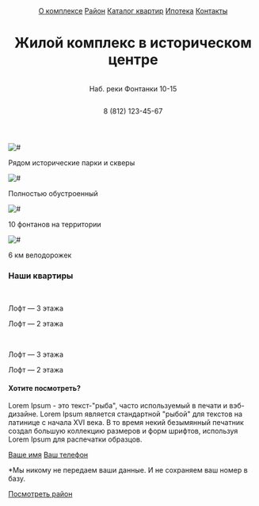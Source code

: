 <!DOCTYPE html>
<html lang="en">
<head>
    <meta charset="UTF-8">
    <meta name="viewport" content="width=device-width, initial-scale=1.0">
    <title>Document</title>
    <link rel="stylesheet" href="/index.css">
</head>
<body>
    <header class="hero">
        <div class="container">
            <div class="hero__block">
                <nav class="content-nav">
                    <div class="logo">
                        <img src="/img/first-screen__logo 1.png" alt="">
                    </div>
                    <div class="category">
                        <a href="#">О комплексе</a>
                        <a href="#">Район</a>
                        <a href="#">Каталог квартир</a>
                        <a href="#">Ипотека</a>
                        <a href="#">Контакты</a>
                    </div>
                </nav>
                <div class="hero__content">
                    <h1 class="hero__title" >Жилой комплекс 
                        в историческом центре</h1>
                        <img src="/img/mouse (1).png" alt="" class="hero__mouse">
                        <div class="hero__bottom">
                            <div class="hero__right">
                                <img src="/img/placeholder (1).png" alt="">
                                <p>Наб. реки Фонтанки 10-15</p>
                            </div>
                            <div class="hero__left">
                                <img src="/img/phone-call (1).png" alt="">
                                <p>8 (812) 123-45-67</p>
                            </div>
                        </div>
                </div>
            </div>
        </div>
    </header>
    <section class="info">
        <div class="container">
            <div class="info__content">
                <div class="info__block">
                    <img src="/img/bench.png" alt="#">
                    <p>
                        Рядом исторические
                        парки и скверы
                    </p>
                </div>
                <div class="info__block">
                    <img src="/img/building.png" alt="#">
                    <p>
                        Полностью
                        обустроенный
                    </p>
                </div>
                <div class="info__block">
                    <img src="/img/fountain.png" alt="#">
                    <p>
                        10 фонтанов
                        на территории
                    </p>
                </div>
                <div class="info__block">
                    <img src="/img/bicycle.png" alt="#">
                    <p>
                        6 км
                        велодорожек
                    </p>
                </div>
            </div>
        </div>
    </section>
    <section class="img-flats">
        <div class="container">
            <h3>Наши квартиры</h3>
            <div class="flats">
                <div class="flat-one">
                    <img src="/img/Rectangle.png" alt="">
                    <img src="/img/Rectangle.png" alt="">
                </div>
                <div class="flat-text-one">
                    <p class="one" >Лофт — 3 этажа</p>
                    <p>Лофт — 2 этажа</p>
                </div>
                <div class="flat-two">
                    <img src="/img/Rectangle.png" alt="">
                    <img src="/img/Rectangle.png" alt="">
                </div>
                <div class="flat-text-two">
                    <p class="one" >Лофт — 3 этажа</p>
                    <p>Лофт — 2 этажа</p>
                </div>
            </div>
        </div>
    </section>
    <section class="region">
        <div class="container">
            <div class="fon-region">
                <div class="one-region">
                    <h4>Хотите посмотреть?</h4>
                    <p>Lorem Ipsum - это текст-"рыба", часто используемый в печати и вэб-дизайне. Lorem Ipsum является стандартной "рыбой" для текстов на латинице с начала XVI века. В то время некий безымянный печатник создал большую коллекцию размеров и форм шрифтов, используя Lorem Ipsum для распечатки образцов. </p>
                </div>
                <div class="two-region">
                    <div class="one-two-region">
                        <a href="#">Ваше имя</a>
                        <a href="#">Ваш телефон</a>
                    </div>
                    <div class="two-two-block"> 
                        <p>*Мы никому не передаем ваши данные. 
                            И не сохраняем ваш номер в базу.</p>
                            <a href="#">Посмотреть район</a>
                    </div>
                </div>
            </div>
        </div>
    </section>
</body>
</html>

